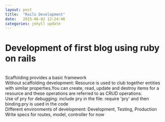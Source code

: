 ```yaml
---
layout: post
title:  "Rails Development"
date:   2015-06-02 12:24:46
categories: jekyll update
---
```

<h1>Development of first blog using ruby on rails</h1>
<br>
<p1>Scaffolding provides a basic framework</p1>
<br>
<p2>Without scaffolding development:
Resource is used to club together entities with similar properties.You can create, read, update and destroy items for a resource and these operations are referred to as CRUD operations.</p2>
<br>
<p3>Use of pry for debugging: include pry in the file:
	require 'pry' and then binding.pry is used in the code
</p3>
<br>
<p4>Different environments of development:
Development, Testing, Production</p4>
<br>
<p5>Write specs for routes, model, controller for now</p5>